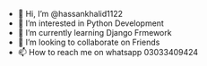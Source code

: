 - 👋 Hi, I’m @hassankhalid1122
- 👀 I’m interested in Python Development
- 🌱 I’m currently learning Django Frmework
- 💞️ I’m looking to collaborate on Friends
- 📫 How to reach me on whatsapp 03033409424

<!---
hassankhalid1122/hassankhalid1122 is a ✨ special ✨ repository because its `README.md` (this file) appears on your GitHub profile.
You can click the Preview link to take a look at your changes.
--->
